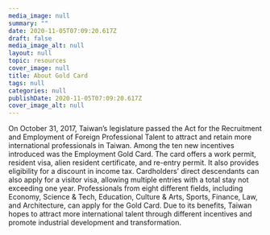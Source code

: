 ```yaml
---
media_image: null
summary: ""
date: 2020-11-05T07:09:20.617Z
draft: false
media_image_alt: null
layout: null
topic: resources
cover_image: null
title: About Gold Card
tags: null
categories: null
publishDate: 2020-11-05T07:09:20.617Z
cover_image_alt: null
---
```

On October 31, 2017, Taiwan’s legislature passed the Act for the Recruitment and Employment of Foreign Professional Talent to attract and retain more international professionals in Taiwan. Among the ten new incentives introduced was the Employment Gold Card. 
The card offers a work permit, resident visa, alien resident certificate, and re-entry permit. It also provides eligibility for a discount in income tax. Cardholders’ direct descendants can also apply for a visitor visa, allowing multiple entries with a total stay not exceeding one year.
Professionals from eight different fields, including Economy, Science & Tech, Education, Culture & Arts, Sports, Finance, Law, and Architecture, can apply for the Gold Card. 
Due to its benefits, Taiwan hopes to attract more international talent through different incentives and promote industrial development and transformation.